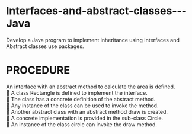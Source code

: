 # Interfaces-and-abstract-classes---Java
Develop a Java program to implement inheritance using Interfaces and Abstract classes use packages.

# PROCEDURE
An interface with an abstract method to calculate the area is defined. <br>
 A class Rectangle is defined to implement the interface.  <br>
 The class has a concrete definition of the abstract method.  <br>
 Any instance of the class can be used to invoke the method. <br>
 Another abstract class with an abstract method draw is created.  <br>
 A concrete implementation is provided in the sub-class Circle.  <br>
 An instance of the class circle can invoke the draw method. <br>
